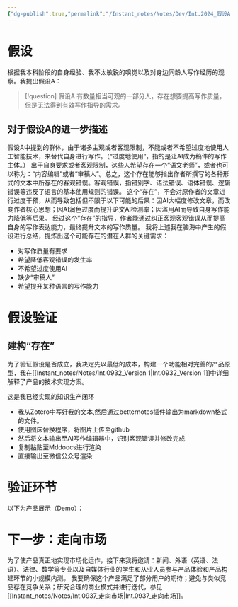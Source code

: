 ```yaml
---
{"dg-publish":true,"permalink":"/Instant_notes/Notes/Dev/Int.2024_假设A/"}
---
```


# 假设
根据我本科阶段的自身经验、我不太敏锐的嗅觉以及对身边同龄人写作经历的观察。我提出假设A：

> [!question] 假设A
有数量相当可观的一部分人，存在想要提高写作质量，但是无法得到有效写作指导的需求。

## 对于假设A的进一步描述
假设A中提到的群体，由于诸多主观或者客观限制，不能或者不希望过度地使用人工智能技术，来替代自身进行写作。（“过度地使用”，指的是让AI成为稿件的写作主体。）
出于自身要求或者客观限制，这些人希望存在一个“语文老师”，或者也可以称为：“内容编辑”或者“审稿人”。总之，这个存在能够指出作者所撰写的各种形式的文本中所存在的客观错误。客观错误，指错别字、语法错误、语体错误、逻辑错误等违反了语言的基本使用规则的错误。
这个“存在”，不会对原作者的文章进行过度干预，从而导致包括但不限于以下可能的后果：因AI大幅度修改文章，而改变作者核心思想；因AI润色过度而提升论文AI检测率；因滥用AI而导致自身写作能力降低等后果。
经过这个“存在”的指导，作者能通过纠正客观客观错误从而提高自身的写作表达能力，最终提升文本的写作质量。
我将上述我在脑海中产生的假设进行总结，提炼出这个可能存在的潜在人群的关键需求：
- 对写作质量有要求
- 希望降低客观错误的发生率
- 不希望过度使用AI
- 缺少“审稿人”
- 希望提升某种语言的写作能力
# 假设验证
## 建构“存在”
为了验证假设是否成立，我决定先以最低的成本，构建一个功能相对完善的产品原型，我在[[Instant_notes/Notes/Int.0932_Version 1\|Int.0932_Version 1]]中详细解释了产品的技术实现方案。

这是我已经实现的知识生产闭环
- 我从Zotero中写好我的文本,然后通过betternotes插件输出为markdown格式的文件。
- 使用图床替换程序，将图片上传至github
- 然后将文本输出至AI写作编辑器中，识别客观错误并修改完成
- 复制黏贴至Mddoocs进行渲染
- 直接输出至微信公众号渲染
# 验证环节
以下为产品展示（Demo）：


# 下一步：走向市场
为了使产品真正地实现市场化运作，接下来我将邀请：新闻、外语（英语、法语）、法律、数学等专业以及自媒体行业的学生和从业人员参与产品体验和产品构建环节的小规模内测。
我要确保这个产品满足了部分用户的期待；避免与类似竞品存在竞争关系；研究合理的商业模式并进行迭代，参见[[Instant_notes/Notes/Int.0937_走向市场\|Int.0937_走向市场]]。
